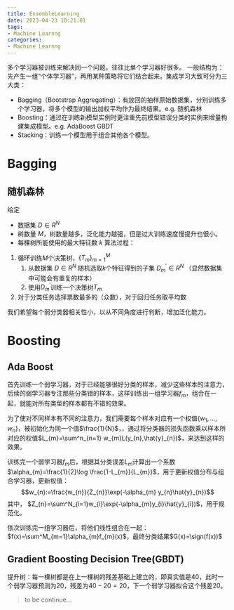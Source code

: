 ```yaml
---
title: EnsembleLearning
date: 2023-04-23 10:21:01
tags:
- Machine Learnng
categories:
- Machine Learnng
---
```

多个学习器被训练来解决同一个问题。往往比单个学习器好很多。
一般结构为：先产生一组“个体学习器”，再用某种策略将它们结合起来。集成学习大致可分为三大类：
- Bagging（Bootstrap Aggregating）：有放回的抽样原始数据集，分别训练多个学习器，将多个模型的输出加权平均作为最终结果。e.g. 随机森林
- Boosting：通过在训练新模型实例时更注重先前模型错误分类的实例来增量构建集成模型。e.g. AdaBoost GBDT
- Stacking：训练一个模型用于组合其他各个模型。

# Bagging
## 随机森林
给定
- 数据集 $D\in R^N$ 
- 树数量 $M$，树数量越多，泛化能力越强，但是过大训练速度慢提升也很小。 
- 每棵树所能使用的最大特征数 $k$ 
算法过程：
1. 循环训练$M$个决策树，$\{T_{m}\}^M_{m=1}$
	1. 从数据集 $D\in R^N$ 随机选取$k$个特征得到的子集 $D^\prime_{m} \in R^N$ （显然数据集中可能会有重复的样本） 
	2. 使用$D^\prime_{m}$训练一个决策树$T_{m}$
2. 对于分类任务选择票数最多的（众数），对于回归任务取平均数

我们希望每个弱分类器相关性小，以从不同角度进行判断，增加泛化能力。

# Boosting
## Ada Boost
首先训练一个弱学习器，对于已经能够很好分类的样本，减少这些样本的注意力，后续的弱学习器专注那些分类错的样本，这样训练出一组学习器$f_{m}$，组合在一起，就能对所有类型的样本都有不错的效果。

为了使对不同样本有不同的注意力，我们需要每个样本对应有一个权值$\{w_{1},\dots,w_{n}\}$，被初始化为同一个值$\frac{1}{N}$，，通过将分类器的损失函数乘以样本所对应的权值$L_{m}=\sum^n_{n=1} w_{m}L(y_{n},\hat{y}_{n})$，来达到这样的效果。

训练完一个弱学习器$f_{m}$后，根据其分类误差$L_{m}$计算出一个系数$\alpha_{m}=\frac{1}{2}\log \frac{1-L_{m}}{L_{m}}$，用于更新权值分布与组合学习器，更新权值：$$w_{n}:=\frac{w_{n}}{Z_{n}}\exp(-\alpha_{m} y_{n}\hat{y}_{n})$$其中， $Z_{n}=\sum^N_{i=1}w_{i}\exp(-\alpha_{m}y_{i}\hat{y}_{i})$，用于规范化。

依次训练完一组学习器后，将他们线性组合在一起：
$f(x)=\sum^M_{m=1}\alpha_{m}f_{m}(x)$，最终分类结果$G(x)=\sign(f(x))$
## Gradient Boosting Decision Tree(GBDT)
提升树：每一棵树都是在上一棵树的残差基础上建立的，即真实值是$40$，此时一个弱学习器预测为$20$，残差为$40-20=20$，下一个弱学习器拟合这个残差$20$。

> to be continue...